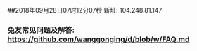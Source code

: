 ##2018年09月28日07时12分07秒 新址: 104.248.81.147
### 兔友常见问题及解答: https://github.com/wanggonging/d/blob/w/FAQ.md
